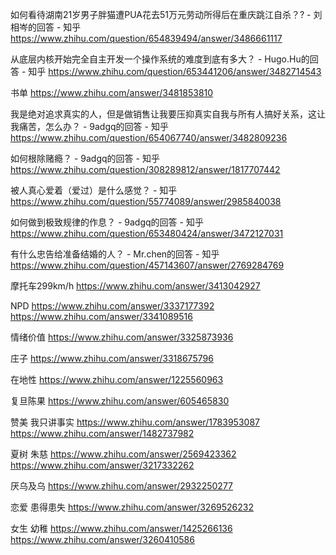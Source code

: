 如何看待湖南21岁男子胖猫遭PUA花去51万元劳动所得后在重庆跳江自杀？? - 刘相岑的回答 - 知乎
https://www.zhihu.com/question/654839494/answer/3486661117

从底层内核开始完全自主开发一个操作系统的难度到底有多大？ - Hugo.Hu的回答 - 知乎
https://www.zhihu.com/question/653441206/answer/3482714543

书单
https://www.zhihu.com/answer/3481853810

我是绝对追求真实的人，但是做销售让我要压抑真实自我与所有人搞好关系，这让我痛苦，怎么办？ - 9adgq的回答 - 知乎
https://www.zhihu.com/question/654067740/answer/3482809236

如何根除赌瘾？ - 9adgq的回答 - 知乎
https://www.zhihu.com/question/308289812/answer/1817707442

被人真心爱着（爱过）是什么感觉？ - 知乎
https://www.zhihu.com/question/55774089/answer/2985840038

如何做到极致规律的作息？ - 9adgq的回答 - 知乎
https://www.zhihu.com/question/653480424/answer/3472127031

有什么忠告给准备结婚的人？ - Mr.chen的回答 - 知乎
https://www.zhihu.com/question/457143607/answer/2769284769

摩托车299km/h
https://www.zhihu.com/answer/3413042927

NPD
https://www.zhihu.com/answer/3337177392
https://www.zhihu.com/answer/3341089516

情绪价值
https://www.zhihu.com/answer/3325873936

庄子
https://www.zhihu.com/answer/3318675796

在地性
https://www.zhihu.com/answer/1225560963

复旦陈果
https://www.zhihu.com/answer/605465830

赞美
我只讲事实
https://www.zhihu.com/answer/1783953087
https://www.zhihu.com/answer/1482737982

夏树   朱慈
https://www.zhihu.com/answer/2569423362
https://www.zhihu.com/answer/3217332262

厌乌及乌
https://www.zhihu.com/answer/2932250277

恋爱 患得患失
https://www.zhihu.com/answer/3269526232

女生 幼稚
https://www.zhihu.com/answer/1425266136
https://www.zhihu.com/answer/3260410586